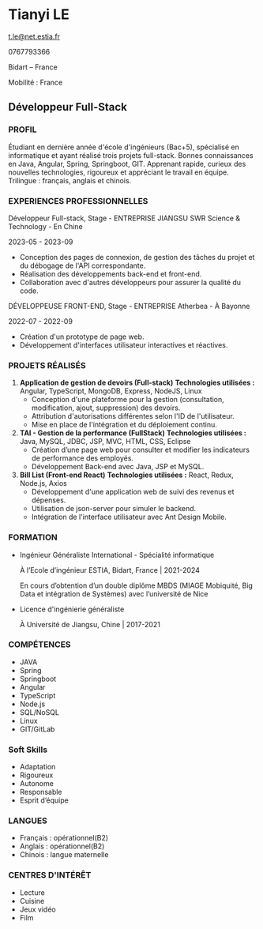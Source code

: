 # Tianyi LE

t.le@net.estia.fr

0767793366

Bidart – France 

Mobilité : France

##  Développeur Full-Stack

### PROFIL

Étudiant en dernière année d'école d'ingénieurs (Bac+5), spécialisé en informatique et ayant réalisé trois projets full-stack. Bonnes connaissances en Java, Angular, Spring, Springboot, GIT. Apprenant rapide, curieux des nouvelles technologies, rigoureux et appréciant le travail en équipe. Trilingue : français, anglais et chinois.



###  EXPERIENCES PROFESSIONNELLES

Développeur Full-stack, Stage - ENTREPRISE JIANGSU SWR Science & Technology - En Chine

2023-05 - 2023-09

- Conception des pages de connexion, de gestion des tâches du projet et du débogage de l'API correspondante.
- Réalisation des développements back-end et front-end.
- Collaboration avec d'autres développeurs pour assurer la qualité du code.

DÉVELOPPEUSE FRONT-END, Stage  - ENTREPRISE Atherbea - À Bayonne 

 2022-07 - 2022-09

- Création d'un prototype de page web.
- Développement d'interfaces utilisateur interactives et réactives.

### PROJETS RÉALISÉS

1. **Application de gestion de devoirs (Full-stack)**
   **Technologies utilisées :** Angular, TypeScript, MongoDB, Express, NodeJS, Linux
   - Conception d'une plateforme pour la gestion (consultation, modification, ajout, suppression) des devoirs.
   - Attribution d'autorisations différentes selon l'ID de l'utilisateur.
   - Mise en place de l'intégration et du déploiement continu.
2. **TAI - Gestion de la performance (FullStack)**
   **Technologies utilisées :** Java, MySQL, JDBC, JSP, MVC, HTML, CSS, Eclipse
   - Création d’une page web pour consulter et modifier les indicateurs de performance des employés.
   - Développement Back-end avec Java, JSP et MySQL.
3. **Bill List (Front-end React)**
   **Technologies utilisées :** React, Redux, Node.js, Axios
   - Développement d'une application web de suivi des revenus et dépenses.
   - Utilisation de json-server pour simuler le backend.
   - Intégration de l'interface utilisateur avec Ant Design Mobile.

###  FORMATION

* Ingénieur Généraliste International - Spécialité informatique  

  À l’Ecole d’ingénieur ESTIA, Bidart, France          | 2021-2024

  En cours d’obtention d’un double diplôme MBDS (MIAGE Mobiquité, Big Data et intégration de Systèmes) avec l’université de Nice

* Licence d'ingénierie généraliste 

  À Université de Jiangsu, Chine                        | 2017-2021

 

### COMPÉTENCES

- JAVA
- Spring
- Springboot
- Angular
- TypeScript
- Node.js
- SQL/NoSQL
- Linux
- GIT/GitLab

### Soft Skills

- Adaptation      
- Rigoureux
- Autonome
- Responsable
- Esprit d’équipe

### LANGUES

- Français : opérationnel(B2)
- Anglais : opérationnel(B2)
- Chinois : langue maternelle

### CENTRES D'INTÉRÊT

- Lecture
- Cuisine
- Jeux vidéo
- Film